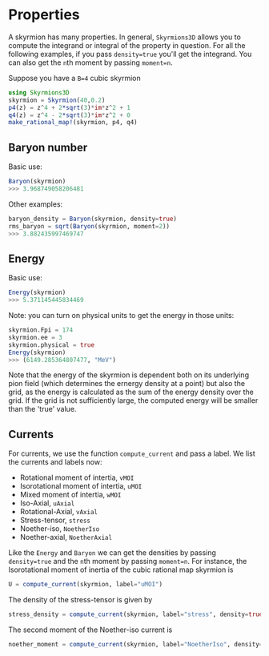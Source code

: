 # Properties

A skyrmion has many properties. In general, `Skyrmions3D` allows you to compute the integrand or integral of the property in question. For all the following examples, if you pass `density=true` you'll get the integrand. You can also get the `n`th moment by passing `moment=n`.

Suppose you have a ``B=4`` cubic skyrmion

```julia
using Skyrmions3D
skyrmion = Skyrmion(40,0.2)
p4(z) = z^4 + 2*sqrt(3)*im*z^2 + 1
q4(z) = z^4 - 2*sqrt(3)*im*z^2 + 0
make_rational_map!(skyrmion, p4, q4)
```

## Baryon number

Basic use:

```julia
Baryon(skyrmion)
>>> 3.968749058206481
```

Other examples:

```julia
baryon_density = Baryon(skyrmion, density=true)
rms_baryon = sqrt(Baryon(skyrmion, moment=2))
>>> 3.882435997469747
```

## Energy

Basic use:

```julia
Energy(skyrmion)
>>> 5.371145445834469
```

Note: you can turn on physical units to get the energy in those units:

```julia
skyrmion.Fpi = 174
skyrmion.ee = 3
skyrmion.physical = true
Energy(skyrmion)
>>> (6149.285364807477, "MeV")
```

Note that the energy of the skyrmion is dependent both on its underlying pion field (which determines the ernergy density at a point) but also the grid, as the energy is calculated as the sum of the energy density over the grid. If the grid is not sufficiently large, the computed energy will be smaller than the 'true' value. 

## Currents

For currents, we use the function `compute_current` and pass a label. We list the currents and labels now:

- Rotational moment of intertia, `vMOI`
- Isorotational moment of intertia, `uMOI`
- Mixed moment of intertia, `wMOI`
- Iso-Axial, `uAxial`
- Rotational-Axial, `vAxial`
- Stress-tensor, `stress`
- Noether-iso, `NoetherIso`
- Noether-axial, `NoetherAxial`

Like the `Energy` and `Baryon` we can get the densities by passing `density=true` and the `n`th moment by passing `moment=n`. For instance, the Isorotational moment of inertia of the cubic rational map skyrmion is

```julia
U = compute_current(skyrmion, label="uMOI")
```

The density of the stress-tensor is given by

```julia
stress_density = compute_current(skyrmion, label="stress", density=true)
```

The second moment of the Noether-iso current is

```julia
noether_moment = compute_current(skyrmion, label="NoetherIso", density=false, moment=2)
```

